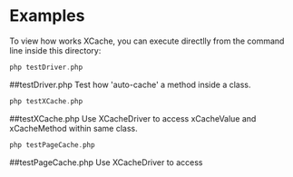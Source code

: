 # Examples
To view how works XCache, you can execute directlly from the command line inside this directory:

```php
php testDriver.php
```

##testDriver.php
Test how 'auto-cache' a method inside a class.

```php
php testXCache.php
```

##testXCache.php
Use XCacheDriver to access xCacheValue and xCacheMethod within same class.

```php
php testPageCache.php
```

##testPageCache.php
Use XCacheDriver to access 


